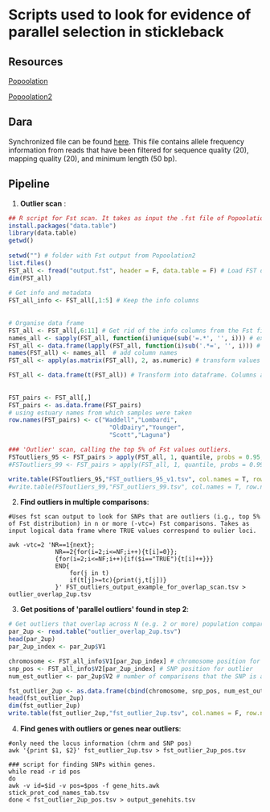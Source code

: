 Scripts used to look for evidence of parallel selection in stickleback
================


## Resources

[Popoolation](https://sourceforge.net/p/popoolation/wiki/Main/)

[Popoolation2](https://sourceforge.net/p/popoolation2/wiki/Main/)

## Dara
Synchronized file can be found [here](https://datadryad.org/stash/dataset/doi:10.5061/dryad.fbg79cntg). This file contains allele frequency information from reads that have been  filtered for sequence quality (20), mapping quality (20), and minimum length (50 bp).

## Pipeline

1. **Outlier scan** : 

```r
## R script for Fst scan. It takes as input the .fst file of Popoolation2. Written by Antoine Paccard and modified by me (AGE). 
install.packages("data.table")
library(data.table)
getwd()
  
setwd("") # folder with Fst output from Popoolation2
list.files()
FST_all <- fread("output.fst", header = F, data.table = F) # Load FST data to use the first few columns
dim(FST_all)  
  
# Get info and metadata
FST_all_info <- FST_all[,1:5] # Keep the info columns
  
  
# Organise data frame
FST_all <- FST_all[,6:11] # Get rid of the info columns from the Fst file
names_all <- sapply(FST_all, function(i)unique(sub('=.*', '', i))) # extract names for columns
FST_all <- data.frame(lapply(FST_all, function(i)sub('.*=', '', i))) # separate values from "="
names(FST_all) <- names_all  # add column names
FST_all <- apply(as.matrix(FST_all), 2, as.numeric) # transform values as numeric

FST_all <- data.frame(t(FST_all)) # Transform into dataframe. Columns are SNPs and rows are pairwise comparisons
  
  
FST_pairs <- FST_all[,]
FST_pairs <- as.data.frame(FST_pairs)
# using estuary names from which samples were taken
row.names(FST_pairs) <- c("Waddell","Lombardi",
                            "OldDairy","Younger",
                            "Scott","Laguna")

### 'Outlier' scan, calling the top 5% of Fst values outliers. 
FSToutliers_95 <- FST_pairs > apply(FST_all, 1, quantile, probs = 0.95, na.rm = T) # This identifies SNPs whose FST fall within the 5% estimate of being an outlier (SNPs in columns, pops in rows)
#FSToutliers_99 <- FST_pairs > apply(FST_all, 1, quantile, probs = 0.99, na.rm = T) # This identifies SNPs whose FST fall within the 1% estimate of being an outlier (SNPs in columns, pops in rows)

write.table(FSToutliers_95,"FST_outliers_95_v1.tsv", col.names = T, row.names = F, quote = F)
#write.table(FSToutliers_99,"FST_outliers_99.tsv", col.names = T, row.names = F, quote = F)
```
2. **Find outliers in multiple comparisons**: 

```{bash}
#Uses fst scan output to look for SNPs that are outliers (i.g., top 5% of Fst distribution) in n or more (-vtc=) Fst comparisons. Takes as input logical data frame where TRUE values correspond to oulier loci.

awk -vtc=2 'NR==1{next};
             NR==2{for(i=2;i<=NF;i++){t[i]=0}};
             {for(i=2;i<=NF;i++){if($i=="TRUE"){t[i]++}}}
             END{
                 for(j in t)
                 if(t[j]>=tc){print(j,t[j])}
             }' FST_outliers_output_example_for_overlap_scan.tsv > outlier_overlap_2up.tsv
```
3. **Get positions of 'parallel outliers' found in step 2**: 

```r
# Get outliers that overlap across N (e.g. 2 or more) population comparisons ----------
par_2up <- read.table("outlier_overlap_2up.tsv")
head(par_2up)
par_2up_index <- par_2up$V1

chromosome <- FST_all_info$V1[par_2up_index] # chromosome position for outlier
snp_pos <- FST_all_info$V2[par_2up_index] # SNP position for outlier
num_est_outlier <- par_2up$V2 # number of comparisons that the SNP is an outlier in

fst_outlier_2up <- as.data.frame(cbind(chromosome, snp_pos, num_est_outlier))
head(fst_outlier_2up)
dim(fst_outlier_2up)
write.table(fst_outlier_2up,"fst_outlier_2up.tsv", col.names = F, row.names = F,quote = F)
```
4. **Find genes with outliers or genes near outliers**: 

```{bash}
#only need the locus information (chrm and SNP pos)
awk '{print $1, $2}' fst_outlier_2up.tsv > fst_outlier_2up_pos.tsv

### script for finding SNPs within genes.
while read -r id pos
do
awk -v id=$id -v pos=$pos -f gene_hits.awk stick_prot_cod_names_tab.tsv
done < fst_outlier_2up_pos.tsv > output_genehits.tsv
```
